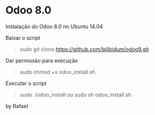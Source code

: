 # Odoo 8.0
Instalação do Odoo 8.0 no Ubuntu 14.04

Baixar o script
> sudo git clone https://github.com/bilibidum/odoo9.git

 Dar permissão para execução
> sudo chmod +x odoo_install.sh

Executar o script
> sudo ./odoo_install 
ou 
sudo sh odoo_install.sh


by Rafael
